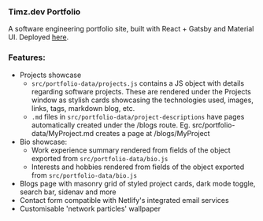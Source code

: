 
### Timz.dev Portfolio
A software engineering portfolio site, built with React + Gatsby and Material UI. Deployed <a href="https://www.timz.dev">here</a>.

### Features:
- Projects showcase
  - `src/portfolio-data/projects.js` contains a JS object with details regarding software projects. These are rendered under the Projects window as stylish cards showcasing the technologies used, images, links, tags, markdown blog, etc.
  - `.md` files in `src/portfolio-data/project-descriptions` have pages automatically created under the /blogs route. Eg. src/portfolio-data/MyProject.md creates a page at /blogs/MyProject
- Bio showcase:
  - Work experience summary rendered from fields of the object exported from `src/portfolio-data/bio.js`
  - Interests and hobbies rendered from fields of the object exported from `src/portfolio-data/bio.js`
- Blogs page with masonry grid of styled project cards, dark mode toggle, search bar, sidenav and more
- Contact form compatible with Netlify's integrated email services
- Customisable 'network particles' wallpaper

